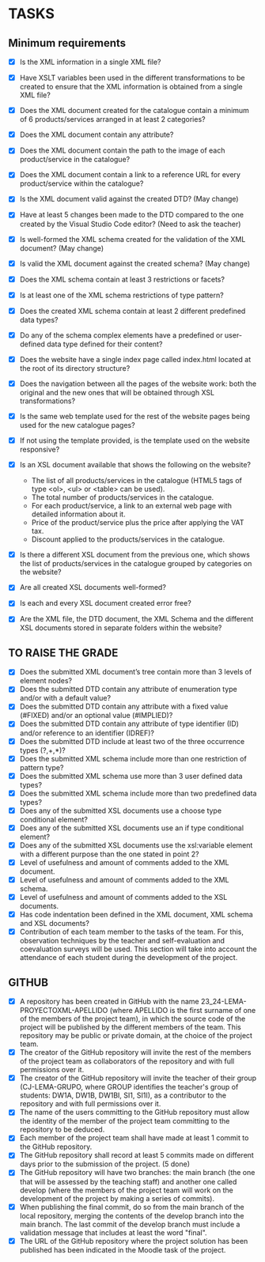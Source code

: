# TASKS

## Minimum requirements

- [x] Is the XML information in a single XML file?
- [x] Have XSLT variables been used in the different transformations to be created to ensure that the XML information is obtained from a single XML file?
- [x] Does the XML document created for the catalogue contain a minimum of 6 products/services arranged in at least 2 categories?
- [x] Does the XML document contain any attribute?
- [x] Does the XML document contain the path to the image of each product/service in the catalogue?
- [x] Does the XML document contain a link to a reference URL for every product/service within the catalogue?
- [x] Is the XML document valid against the created DTD? (May change)
- [x] Have at least 5 changes been made to the DTD compared to the one created by the Visual Studio Code editor? (Need to ask the teacher)
- [x] Is well-formed the XML schema created for the validation of the XML document? (May change)
- [x] Is valid the XML document against the created schema? (May change)
- [x] Does the XML schema contain at least 3 restrictions or facets?
- [x] Is at least one of the XML schema restrictions of type pattern?
- [x] Does the created XML schema contain at least 2 different predefined data types?
- [x] Do any of the schema complex elements have a predefined or user-defined data type defined for their content?
- [x] Does the website have a single index page called index.html located at the root of its directory structure?
- [x] Does the navigation between all the pages of the website work: both the original and the new ones that will be obtained through XSL transformations?
- [x] Is the same web template used for the rest of the website pages being used for the new catalogue pages?
- [x] If not using the template provided, is the template used on the website responsive?
- [x] Is an XSL document available that shows the following on the website?
  - The list of all products/services in the catalogue \(HTML5 tags of type &lt;ol&gt;, &lt;ul&gt; or &lt;table&gt; can be used\).
  - The total number of products/services in the catalogue.
  - For each product/service, a link to an external web page with detailed information about it.
  - Price of the product/service plus the price after applying the VAT tax.
  - Discount applied to the products/services in the catalogue.

- [x] Is there a different XSL document from the previous one, which shows the list of products/services in the catalogue grouped by categories on the website?
- [x] Are all created XSL documents well-formed?
- [x] Is each and every XSL document created error free?
- [x] Are the XML file, the DTD document, the XML Schema and the different XSL documents stored in separate folders within the website?

## TO RAISE THE GRADE

- [x] Does the submitted XML document’s tree contain more than 3 levels of element nodes?
- [x] Does the submitted DTD contain any attribute of enumeration type and/or with a default value?
- [x] Does the submitted DTD contain any attribute with a fixed value \(#FIXED\) and/or an optional value \(#IMPLIED\)?
- [x] Does the submitted DTD contain any attribute of type identifier \(ID\) and/or reference to an identifier \(IDREF\)?
- [x] Does the submitted DTD include at least two of the three occurrence types \(?,+,*\)?
- [x] Does the submitted XML schema include more than one restriction of pattern type?
- [x] Does the submitted XML schema use more than 3 user defined data types?
- [x] Does the submitted XML schema include more than two predefined data types?
- [x] Does any of the submitted XSL documents use a choose type conditional element?
- [x] Does any of the submitted XSL documents use an if type conditional element?
- [x] Does any of the submitted XSL documents use the xsl:variable element with a different purpose than the one stated in point 2?
- [x] Level of usefulness and amount of comments added to the XML document.
- [x] Level of usefulness and amount of comments added to the XML schema.
- [x] Level of usefulness and amount of comments added to the XSL documents.
- [x] Has code indentation been defined in the XML document, XML schema and XSL documents?
- [x] Contribution of each team member to the tasks of the team. For this, observation techniques by the teacher and self-evaluation and coevaluation surveys will be used. This section will take into account the attendance of each student during the development of the project.

## GITHUB

- [x] A repository has been created in GitHub with the name 23_24-LEMA-PROYECTOXML-APELLIDO \(where APELLIDO is the first surname of one of the members of the project team\), in which the source code of the project will be published by the different members of the team. This repository may be public or private domain, at the choice of the project team.
- [x] The creator of the GitHub repository will invite the rest of the members of the project team as collaborators of the repository and with full permissions over it.
- [x] The creator of the GitHub repository will invite the teacher of their group \(CJ-LEMA-GRUPO, where GROUP identifies the teacher's group of students: DW1A, DW1B, DW1BI, SI1, SI1I\), as a contributor to the repository and with full permissions over it.
- [x] The name of the users committing to the GitHub repository must allow the identity of the member of the project team committing to the repository to be deduced.
- [x] Each member of the project team shall have made at least 1 commit to the GitHub repository.
- [x] The GitHub repository shall record at least 5 commits made on different days prior to the submission of the
project. (5 done)
- [x] The GitHub repository will have two branches: the main branch (the one that will be assessed by the teaching staff) and another one called develop (where the members of the project team will work on the development of the project by making a series of commits).
- [x] When publishing the final commit, do so from the main branch of the local repository, merging the contents of the develop branch into the main branch. The last commit of the develop branch must include a validation message that includes at least the word "final".
- [x] The URL of the GitHub repository where the project solution has been published has been indicated in the Moodle task of the project.
